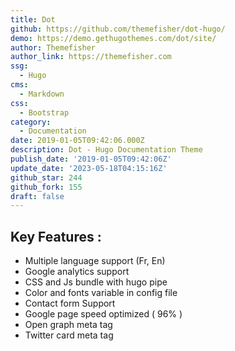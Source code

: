 ```yaml
---
title: Dot
github: https://github.com/themefisher/dot-hugo/
demo: https://demo.gethugothemes.com/dot/site/
author: Themefisher
author_link: https://themefisher.com
ssg:
  - Hugo
cms:
  - Markdown
css:
  - Bootstrap
category:
  - Documentation
date: 2019-01-05T09:42:06.000Z
description: Dot - Hugo Documentation Theme
publish_date: '2019-01-05T09:42:06Z'
update_date: '2023-05-18T04:15:16Z'
github_star: 244
github_fork: 155
draft: false
---
```

## Key Features :

- Multiple language support (Fr, En)
- Google analytics support
- CSS and Js bundle with hugo pipe
- Color and fonts variable in config file
- Contact form Support
- Google page speed optimized ( 96% )
- Open graph meta tag
- Twitter card meta tag
